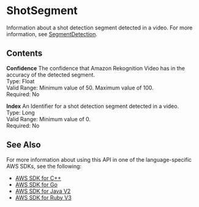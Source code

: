 # ShotSegment<a name="API_ShotSegment"></a>

Information about a shot detection segment detected in a video\. For more information, see [SegmentDetection](API_SegmentDetection.md)\.

## Contents<a name="API_ShotSegment_Contents"></a>

 **Confidence**   <a name="rekognition-Type-ShotSegment-Confidence"></a>
The confidence that Amazon Rekognition Video has in the accuracy of the detected segment\.  
Type: Float  
Valid Range: Minimum value of 50\. Maximum value of 100\.  
Required: No

 **Index**   <a name="rekognition-Type-ShotSegment-Index"></a>
An Identifier for a shot detection segment detected in a video\.   
Type: Long  
Valid Range: Minimum value of 0\.  
Required: No

## See Also<a name="API_ShotSegment_SeeAlso"></a>

For more information about using this API in one of the language\-specific AWS SDKs, see the following:
+  [AWS SDK for C\+\+](https://docs.aws.amazon.com/goto/SdkForCpp/rekognition-2016-06-27/ShotSegment) 
+  [AWS SDK for Go](https://docs.aws.amazon.com/goto/SdkForGoV1/rekognition-2016-06-27/ShotSegment) 
+  [AWS SDK for Java V2](https://docs.aws.amazon.com/goto/SdkForJavaV2/rekognition-2016-06-27/ShotSegment) 
+  [AWS SDK for Ruby V3](https://docs.aws.amazon.com/goto/SdkForRubyV3/rekognition-2016-06-27/ShotSegment) 